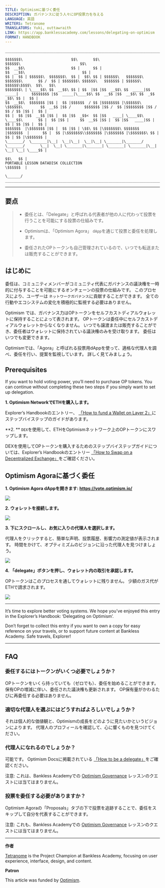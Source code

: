 ```yaml
---
TITLE: Optimismに基づく委任
DESCRIPTION: ガバナンスに従う人々にOP投票力を与える
LANGUAGE: 英語
WRITERS: Tetranome
TRANSLATORS: Yuki, outtawraith
LINK: https://app.banklessacademy.com/lessons/delegating-on-optimism
FORMAT: HANDBOOK
---
```


```
__________________________________________________________________________________________________________________________________________________________

$$$$$$$\                      $$\       $$\                                      $$$$$$\                           $$\                                   
$$  __$$\                     $$ |      $$ |                                    $$  __$$\                          $$ |                                  
$$ |  $$ | $$$$$$\  $$$$$$$\  $$ |  $$\ $$ | $$$$$$\   $$$$$$$\  $$$$$$$\       $$ /  $$ | $$$$$$$\ $$$$$$\   $$$$$$$ | $$$$$$\  $$$$$$\$$$$\  $$\   $$\ 
$$$$$$$\ | \____$$\ $$  __$$\ $$ | $$  |$$ |$$  __$$\ $$  _____|$$  _____|      $$$$$$$$ |$$  _____|\____$$\ $$  __$$ |$$  __$$\ $$  _$$  _$$\ $$ |  $$ |
$$  __$$\  $$$$$$$ |$$ |  $$ |$$$$$$  / $$ |$$$$$$$$ |\$$$$$$\  \$$$$$$\        $$  __$$ |$$ /      $$$$$$$ |$$ /  $$ |$$$$$$$$ |$$ / $$ / $$ |$$ |  $$ |
$$ |  $$ |$$  __$$ |$$ |  $$ |$$  _$$<  $$ |$$   ____| \____$$\  \____$$\       $$ |  $$ |$$ |     $$  __$$ |$$ |  $$ |$$   ____|$$ | $$ | $$ |$$ |  $$ |
$$$$$$$  |\$$$$$$$ |$$ |  $$ |$$ | \$$\ $$ |\$$$$$$$\ $$$$$$$  |$$$$$$$  |      $$ |  $$ |\$$$$$$$\\$$$$$$$ |\$$$$$$$ |\$$$$$$$\ $$ | $$ | $$ |\$$$$$$$ |
\_______/  \_______|\__|  \__|\__|  \__|\__| \_______|\_______/ \_______/       \__|  \__| \_______|\_______| \_______| \_______|\__| \__| \__| \____$$ |
                                                                                                                                               $$\   $$ |
PORTABLE LESSON DATADISK COLLECTION                                                                                                            \$$$$$$  |
                                                                                                                                                \______/
__________________________________________________________________________________________________________________________________________________________
```

---
## 要点

> * 委任とは、「Delegate」と呼ばれる代表者が他の人に代わって投票を行うことを可能にする投票の仕組みです。
> 
> * Optimismは、「Optimism Agora」 `dApp`を通じて投票と委任を処理します。
> 
> * 委任されたOPトークンも自己管理されているので、いつでも転送または販売することができます。

## はじめに

委任は、コミュニティメンバーがコミュニティ代表にガバナンスの議決権を一時的に付与することを可能にするオンチェーンの投票の仕組みです。 このプロセスにより、ユーザーは `ネットワークガバナンス`に貢献することができます。 全ての行動やエコシステムの変化を積極的に監視する必要はありません。

Optimism では、ガバナンス力はOPトークンをセルフカストディアルウォレットに保持することによって表されます。 OPトークンは委任中にセルフカストディアルウォレットからなくなりません。 いつでも譲渡または販売することができ、委任者はウォレットに保持されている議決権のみを受け取ります。 委任はいつでも変更できます。

Optimismでは、「Agora」と呼ばれる投票用dAppを使って、適格な代理人を調べ、委任を行い、提案を監視しています。 詳しく見てみましょう。

## Prerequisites

If you want to hold voting power, you’ll need to purchase OP tokens. You can continue without completing these two steps if you simply want to set up delegation.

**1\. Optimism NetworkでETHを購入します。**

Explorer’s Handbookのエントリー、 [「How to fund a Wallet on Layer 2」](https://app.banklessacademy.com/lessons/how-to-fund-a-wallet-on-layer-2)にステップバイステップのガイドがあります。

**2. ** `DEX`を使用して、ETHをOptimismネットワーク上のOPトークンにスワップします。

DEXを使用してOPトークンを購入するためのステップバイステップガイドについては、Explorer’s Handbookのエントリー [「How to Swap on a Decentralized Exchange」](https://app.banklessacademy.com/lessons/how-to-swap-on-a-decentralized-exchange)をご確認ください。

## Optimism Agoraに基づく委任

**1\. Optimism Agora dAppを開きます: <https://vote.optimism.io/>**

![](https://app.banklessacademy.com/images/delegating-on-optimism/image-ce643a81.png)

**2\. ウォレットを接続します。**

![](https://app.banklessacademy.com/images/delegating-on-optimism/image-9ec06fe9.png)

**3\. 下にスクロールし、お気に入りの代理人を選択します。**

代理人をクリックすると、簡単な声明、投票履歴、影響力の測定値が表示されます。 時間をかけて、オプティミズムのビジョンに沿った代理人を見つけましょう。

![](https://app.banklessacademy.com/images/delegating-on-optimism/image-6443ae02.png)

**4\. 「delegate」ボタンを押し、ウォレット内の取引を承認します。**

OPトークンはこのプロセスを通してウォレットに残りません。 少額のガス代がETHで請求されます。

![](https://app.banklessacademy.com/images/delegating-on-optimism/image-245809cd.png)


---

It’s time to explore better voting systems. We hope you’ve enjoyed this entry in the Explorer’s Handbook: ‘Delegating on Optimism’.

Don’t forget to collect this entry if you want to own a copy for easy reference on your travels, or to support future content at Bankless Academy. Safe travels, Explorer!


---

## FAQ

### 委任するにはトークンがいくつ必要でしょうか？

OPトークンをいくら持っていても（ゼロでも）、委任を始めることができます。 保有OPの増減に伴い、委任された議決権も更新されます。 OP保有量がかわるたびに再委任する必要はありません。

### 適切な代理人を選ぶにはどうすればよろしいでしょうか？

それは個人的な価値観と、Optimismの成長をどのように見たいかというビジョンによります。 代理人のプロフィールを確認して、心に響くものを見つけてください。

### 代理人になれるのでしょうか？

可能です。 Optimism Docsに掲載されている [「How to be a delegate」](https://community.optimism.io/docs/governance/delegate/)をご確認ください。

注意: これは、Bankless Academyでの [Optimism Governance](https://app.banklessacademy.com/lessons/optimism-governance) レッスンのクエストには当てはまりません。

### 投票を委任する必要がありますか？

Optimism Agoraの「Proposals」タブの下で投票を追跡することで、委任をスキップして自分を代表することができます。

注意: これも、Bankless Academyでの [Optimism Governance](https://app.banklessacademy.com/lessons/optimism-governance) レッスンのクエストには当てはまりません。


---

**作者**

[Tetranome](https://twitter.com/Tetranome) is the Project Champion at Bankless Academy, focusing on user experience, interface, design, and content.

**Patron**

This article was funded by [Optimism](https://www.optimism.io/).